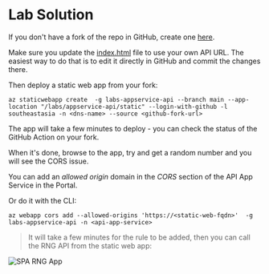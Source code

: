 # Lab Solution

If you don't have a fork of the repo in GitHub, create one [here](https://github.com/courselabs/azure/fork).

Make sure you update the [index.html](static/index.html) file to use your own API URL. The easiest way to do that is to edit it directly in GitHub and commit the changes there.

Then deploy a static web app from your fork:

```
az staticwebapp create  -g labs-appservice-api --branch main --app-location "/labs/appservice-api/static" --login-with-github -l southeastasia -n <dns-name> --source <github-fork-url>
```

The app will take a few minutes to deploy - you can check the status of the GitHub Action on your fork. 

When it's done, browse to the app, try and get a random number and you will see the CORS issue.

You can add an _allowed origin_ domain in the _CORS_ section of the API App Service in the Portal.

Or do it with the CLI:

```
az webapp cors add --allowed-origins 'https://<static-web-fqdn>'  -g labs-appservice-api -n <api-app-service>
```

> It will take a few minutes for the rule to be added, then you can call the RNG API from the static web app:

![SPA RNG App](/img/rng-spa.png)
